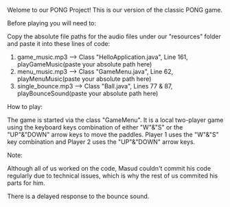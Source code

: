 Welome to our PONG Project! This is our version of the classic PONG game. 

Before playing you will need to: 

Copy the absolute file paths for the audio files under our "resources" folder and paste it into these lines of code:
1. game_music.mp3 --> Class "HelloApplication.java", Line 161, playGameMusic(paste your absolute path here)
2. menu_music.mp3 --> Class "GameMenu.java", Line 62, playMenuMusic(paste your absolute path here)
3. single_bounce.mp3 --> Class "Ball.java", Lines 77 & 87, playBounceSound(paste your absolute path here)

   
How to play: 

The game is started via the class "GameMenu". 
It is a local two-player game using the keyboard keys combination of either "W"&"S" or the "UP"&"DOWN" arrow keys to move the paddles. 
Player 1 uses the "W"&"S" key combination and Player 2 uses the "UP"&"DOWN" arrow keys. 

Note: 

Although all of us worked on the code, Masud couldn't commit his code regularly due to technical issues, which is why the rest of us commited his parts for him. 

There is a delayed response to the bounce sound. 

